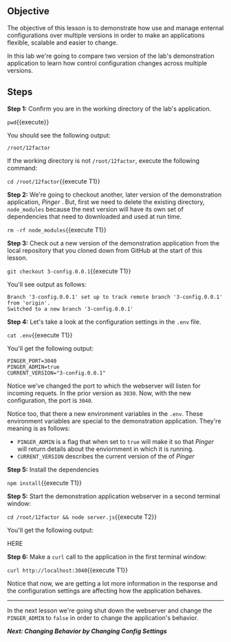 ## Objective
The objective of this lesson is to demonstrate how use and manage enternal configurations over multiple versions in order to make an applications flexible, scalable and easier to change.

In this lab we're going to compare two version of the lab's demonstration application to learn how control configuration changes across multiple versions.


## Steps

**Step 1:** Confirm you are in the working directory of the lab's application.

`pwd`{{execute}}

You should see the following output:

`/root/12factor`

If the working directory is not `/root/12factor`, execute the following command:

`cd /root/12factor`{{execute T1}}

**Step 2:** We're going to checkout another, later version of the demonstration application, *Pinger* . But, first we need to delete the existing directory, `node_modules` because the next version will have its own set of dependencies that need to downloaded and used at run time.

`rm -rf node_modules`{{execute T1}}

**Step 3:** Check out a new version of the demonstration application from the local repository that you cloned down from GitHub at the start of this lesson.

`git checkout 3-config.0.0.1`{{execute T1}}

You'll see output as follows:

```
Branch '3-config.0.0.1' set up to track remote branch '3-config.0.0.1' from 'origin'.
Switched to a new branch '3-config.0.0.1'
```

**Step 4:** Let's take a look at the configuration settings in the `.env` file.

`cat .env`{{execute T1}}

You'll get the following output:

```
PINGER_PORT=3040
PINGER_ADMIN=true
CURRENT_VERSION="3-config.0.0.1"
```

Notice we've changed the port to which the webserver will listen for incoming requets. In the prior version as `3030`. Now, with the new configuration, the port is `3040`.

Notice too, that there a new environment variables in the `.env`. These environment variables are special to the demonstration application. They're meaning is as follows:

* `PINGER_ADMIN` is a flag that when set to `true` will make it so that *Pinger* will return details about the enviornment in which it is running.
* `CURRENT_VERSION` describes the current version of the of *Pinger*

**Step 5:** Install the dependencies

`npm install`{{execute T1}}

**Step 5:** Start the demonstration application webserver in a second terminal window:

`cd /root/12factor && node server.js`{{execute T2}}

You'll get the following output:

HERE

**Step 6:** Make a `curl` call to the application in the first terminal window:

`curl http://localhost:3040`{{execute T1}}


Notice that now, we are getting a lot more information in the response and the configuration settings are affecting how the application behaves.

---

In the next lesson we're going shut down the webserver and change the `PINGER_ADMIN` to `false` in order to change the application's behavior.

***Next: Changing Behavior by Changing Config Settings***


